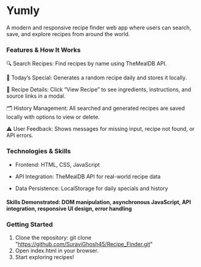 # Yumly
A modern and responsive recipe finder web app where users can search, save, and explore recipes from around the world.

### Features & How It Works

🔍 Search Recipes: Find recipes by name using TheMealDB API.

🎲 Today’s Special: Generates a random recipe daily and stores it locally.

📄 Recipe Details: Click “View Recipe” to see ingredients, instructions, and source links in a modal.

🗂️ History Management: All searched and generated recipes are saved locally with options to view or delete.

⚠️ User Feedback: Shows messages for missing input, recipe not found, or API errors.

### Technologies & Skills

- Frontend: HTML, CSS, JavaScript

- API Integration: TheMealDB API for real-world recipe data

- Data Persistence: LocalStorage for daily specials and history

#### Skills Demonstrated: DOM manipulation, asynchronous JavaScript, API integration, responsive UI design, error handling

### Getting Started 
1. Clone the repository: git clone "https://github.com/SuraviGhosh45/Recipe_Finder.git" 
2. Open index.html in your browser. 
3. Start exploring recipes!
